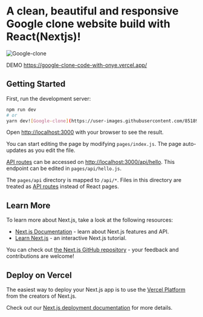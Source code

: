 <b><h1>A clean, beautiful and responsive Google clone website build with React(Nextjs)!</h1> </b>

![Google-clone](https://user-images.githubusercontent.com/85189857/133093754-6e384151-3e7d-42a6-86f5-bb33c5648465.PNG)


DEMO 
https://google-clone-code-with-onye.vercel.app/

## Getting Started

First, run the development server:

```bash
npm run dev
# or
yarn dev![Google-clone](https://user-images.githubusercontent.com/85189857/133093696-dc962973-d528-46e6-91f2-e04a51c0ba72.PNG)

```

Open [http://localhost:3000](http://localhost:3000) with your browser to see the result.

You can start editing the page by modifying `pages/index.js`. The page auto-updates as you edit the file.

[API routes](https://nextjs.org/docs/api-routes/introduction) can be accessed on [http://localhost:3000/api/hello](http://localhost:3000/api/hello). This endpoint can be edited in `pages/api/hello.js`.

The `pages/api` directory is mapped to `/api/*`. Files in this directory are treated as [API routes](https://nextjs.org/docs/api-routes/introduction) instead of React pages.

## Learn More

To learn more about Next.js, take a look at the following resources:

- [Next.js Documentation](https://nextjs.org/docs) - learn about Next.js features and API.
- [Learn Next.js](https://nextjs.org/learn) - an interactive Next.js tutorial.

You can check out [the Next.js GitHub repository](https://github.com/vercel/next.js/) - your feedback and contributions are welcome!

## Deploy on Vercel

The easiest way to deploy your Next.js app is to use the [Vercel Platform](https://vercel.com/new?utm_medium=default-template&filter=next.js&utm_source=create-next-app&utm_campaign=create-next-app-readme) from the creators of Next.js.

Check out our [Next.js deployment documentation](https://nextjs.org/docs/deployment) for more details.
